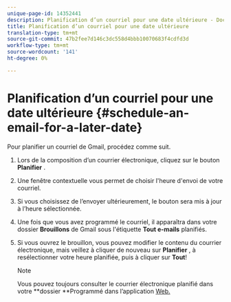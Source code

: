 ```yaml
---
unique-page-id: 14352441
description: Planification d’un courriel pour une date ultérieure - Documents marketing - Documentation du produit
title: Planification d’un courriel pour une date ultérieure
translation-type: tm+mt
source-git-commit: 47b2fee7d146c3dc558d4bbb10070683f4cdfd3d
workflow-type: tm+mt
source-wordcount: '141'
ht-degree: 0%

---
```



# Planification d’un courriel pour une date ultérieure {#schedule-an-email-for-a-later-date}

Pour planifier un courriel de Gmail, procédez comme suit.

1. Lors de la composition d’un courrier électronique, cliquez sur le bouton **Planifier** .
1. Une fenêtre contextuelle vous permet de choisir l&#39;heure d&#39;envoi de votre courriel.
1. Si vous choisissez de l’envoyer ultérieurement, le bouton sera mis à jour à l’heure sélectionnée.
1. Une fois que vous avez programmé le courriel, il apparaîtra dans votre dossier **Brouillons** de Gmail sous l&#39;étiquette **Tout e-mails** planifiés.
1. Si vous ouvrez le brouillon, vous pouvez modifier le contenu du courrier électronique, mais veillez à cliquer de nouveau sur **Planifier** , à resélectionner votre heure planifiée, puis à cliquer sur **Tout**!

   >[!NOTE]
   >
   >Vous pouvez toujours consulter le courrier électronique planifié dans votre **dossier **Programmé dans l’application [Web.](http://toutapp.com/login)

